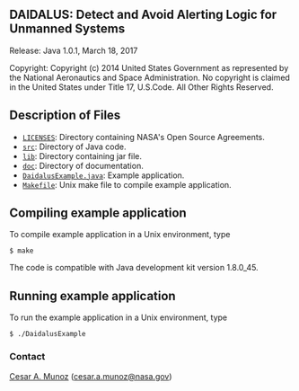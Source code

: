 DAIDALUS: Detect and Avoid Alerting Logic for Unmanned Systems
---------------------------------------------------------

Release: Java 1.0.1, March 18, 2017

Copyright: Copyright (c) 2014 United States Government as represented by 
the National Aeronautics and Space Administration.  No copyright 
is claimed in the United States under Title 17, U.S.Code. All Other 
Rights Reserved.

Description of Files
----------------

* [`LICENSES`](LICENSES): Directory containing NASA's Open Source Agreements.
* [`src`](src): Directory of Java code.
* [`lib`](lib): Directory containing jar file.
* [`doc`](doc): Directory of documentation.
* [`DaidalusExample.java`](src/DaidalusExample.java): Example application.
* [`Makefile`](Makefile): Unix make file to compile example application.

Compiling example application
--------------------------

To compile example application in a Unix environment, type

```
$ make 
```

The code is compatible with Java development kit version 1.8.0_45.

Running example application
-------------------------

To run the example application in a Unix environment, type

```
$ ./DaidalusExample
```

### Contact

[Cesar A. Munoz](http://shemesh.larc.nasa.gov/people/cam) (cesar.a.munoz@nasa.gov)
